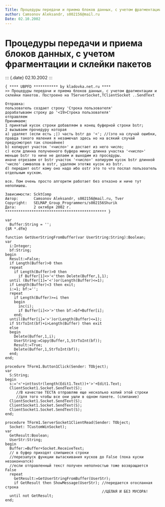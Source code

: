 ```yaml
---
Title: Процедуры передачи и приема блоков данных, с учетом фрагментации и склейки пакетов
author: Camsonov Aleksandr, s002156@mail.ru
Date: 02.10.2002
---
```



Процедуры передачи и приема блоков данных, с учетом фрагментации и склейки пакетов
==================================================================================

::: {.date}
02.10.2002
:::

    { **** UBPFD *********** by kladovka.net.ru ****
    >> Процедуры передачи и приема блоков данных, с учетом фрагментации и склейки пакетов. Построено на TServerSocket,TClientSocket ..SendText
     
    Отправка:
    пользователь создает строку 'Строка пользователя'
    дорабатываем строку до '<19>Строка пользователя'
    отправляем
    Принимаем:
    1 принятый кусок строки добавляем в конец буферной строки bstr;
    2 вызываем прочедуру которая
    a) удаляет (если есть ;|) часть bstr до '<'; //(это на случай ошибки, правда такого явления я незамечал здесь но на всякий случай предусмотрел так спокойнее)
    b) копирует участок '<число>' и достает из него число;
    c) если длинна полученного буфера минус длинна участка '<число>' меньше bstr то ниче не делаем и выходим из проседуры.
    иначе отрезаем от bstr участок '<число>' копируем кусок bstr длинной 'число' символов в ostr, удаляем этотже кусок из bstr.
    d) передает ostr кому оно надо ибо ostr это то что послал пользоатель отдельным куском.
     
    все. Пом очень просто алгоритм работает без отказно и ниче тут непопишеш.
     
    Зависимости: ScktComp
    Автор:       Camsonov Aleksandr, s002156@mail.ru, Tver
    Copyright:   SELMAP_Group_Programmers/s002156Shurik
    Дата:        2 октября 2002 г.
    ********************************************** }
     
    var
      Buffer:String = '';
    {$R *.dfm}
     
    function GetUserStringFromBuffer(var UserString:String):Boolean;
    var
      i:Integer;
      bf:String;
    begin
      Result:=False;
      if Length(Buffer)>0 then
      repeat 
        if Length(Buffer)>0 then 
          if Buffer[1]<>'<'then Delete(Buffer,1,1);
      until (Buffer[1]='<')or(Length(Buffer)<=1);
      if Length(Buffer)<3 then exit;
      i:=1; bf:='';
      repeat
        if Length(Buffer)>=i then
        begin
          inc(i);
          if Buffer[i]<>'>'then bf:=bf+Buffer[i];
        end;
      until(Buffer[i]='>')or(Length(Buffer)<=1);
      if StrToInt(bf)+i>Length(Buffer) then exit
      else
      begin
        Delete(Buffer,1,i);
        UserString:=Copy(Buffer,1,StrToInt(bf));
        Result:=True;
        Delete(Buffer,1,StrToInt(bf));
      end;
    end;
     
    procedure TForm1.Button1Click(Sender: TObject);
    var
      S:String;
    begin
      s:='<'+inttostr(length(Edit1.Text))+'>'+Edit1.Text;
      ClientSocket1.Socket.SendText(S);
         //В качестве ТЕСТА отправляю еще несколько копий этой строки
         //для того чтобы все они ушли в одном пакете. (слипание)
      ClientSocket1.Socket.SendText(S);
      ClientSocket1.Socket.SendText(S);
      ClientSocket1.Socket.SendText(S);
    end;
     
    procedure TForm1.ServerSocket1ClientRead(Sender: TObject;
      Socket: TCustomWinSocket);
    var
      GetResult:Boolean;
      UserStr:String;
    begin
      Buffer:=Buffer+Socket.ReceiveText;
      // в буфер приходят слипшиеся строки
      //перезапуск функции вытаскивания кусков до False (пока куски незакончатся)
      //если отправленный текст получен неполностью тоже возвращается False
      repeat
        GetResult:=GetUserStringFromBuffer(UserStr);
        if GetResult then ShowMessage(UserStr); //передается отосланная строка
                                                //ЦЕЛАЯ И БЕЗ МУСОРА!
      until not GetResult;
    end;
